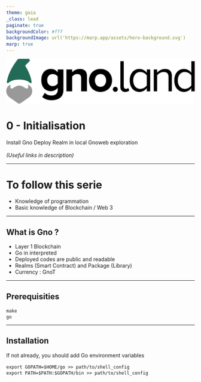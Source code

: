 ```yaml
---
theme: gaia
_class: lead
paginate: true
backgroundColor: #fff
backgroundImage: url('https://marp.app/assets/hero-background.svg')
marp: true
---
```


![width:600px](../images/gnoland-logo.png)
# 0 - Initialisation
Install Gno
Deploy Realm in local
Gnoweb exploration
\
\
*(Useful links in description)*
<!--
Explain what the series is about
- Every aspect of Gno
- Things may be outdated
- 1 episode = 1 subject
Keep free going to desired episode.
-->
---
# To follow this serie
- Knowledge of programmation
- Basic knowledge of Blockchain / Web 3


---
<!--
Gno.land is a Layer 1 blockchain that enables the execution of code using the Gno programming language, based on Go language.

Every code deployed on the chain is readable and open source, including comments. It use an interpreted variation of the Go programming language, running on GnoVM.
Using GnoT, the currency of the blockchain, we can interact with it.


-->

## What is Gno ?
- Layer 1 Blockchain
- Go in interpreted
- Deployed codes are public and readable
- Realms (Smart Contract) and Package (Library)
- Currency : GnoT 

---

## Prerequisities
```
make
go
```
---

## Installation
If not already, you should add Go environment variables
```
export GOPATH=$HOME/go >> path/to/shell_config
export PATH=$PATH:$GOPATH/bin >> path/to/shell_config
```

<!--
Exemple of the counter application :
- Realm code
- Deploy in local using gnodev 
- gno.mod
- Gnoweb interface + actions
- Test the contract
= Show result on gnoweb

# Side note
You can test gno easily using the playground

Adena wallet
-->

